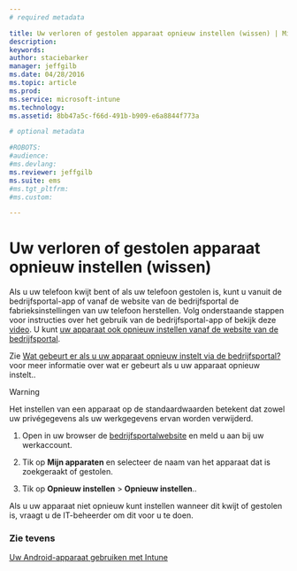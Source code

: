 ```yaml
---
# required metadata

title: Uw verloren of gestolen apparaat opnieuw instellen (wissen) | Microsoft Intune
description:
keywords:
author: staciebarker
manager: jeffgilb
ms.date: 04/28/2016
ms.topic: article
ms.prod:
ms.service: microsoft-intune
ms.technology:
ms.assetid: 8bb47a5c-f66d-491b-b909-e6a8844f773a

# optional metadata

#ROBOTS:
#audience:
#ms.devlang:
ms.reviewer: jeffgilb
ms.suite: ems
#ms.tgt_pltfrm:
#ms.custom:

---
```



# Uw verloren of gestolen apparaat opnieuw instellen (wissen)

Als u uw telefoon kwijt bent of als uw telefoon gestolen is, kunt u vanuit de bedrijfsportal-app of vanaf de website van de bedrijfsportal de fabrieksinstellingen van uw telefoon herstellen. Volg onderstaande stappen voor instructies over het gebruik van de bedrijfsportal-app of bekijk deze [video](http://aka.ms/ly1x17). U kunt [uw apparaat ook opnieuw instellen vanaf de website van de bedrijfsportal](reset-your-device-cpwebsite.md).

Zie [Wat gebeurt er als u uw apparaat opnieuw instelt via de bedrijfsportal?](what-happens-if-you-reset-your-device-using-the-company-portal-android.md) voor meer informatie over wat er gebeurt als u uw apparaat opnieuw instelt..

> [!WARNING] 
> Het instellen van een apparaat op de standaardwaarden betekent dat zowel uw privégegevens als uw werkgegevens ervan worden verwijderd.

1.  Open in uw browser de [bedrijfsportalwebsite](http://portal.manage.microsoft.com) en meld u aan bij uw werkaccount.

2.  Tik op **Mijn apparaten** en selecteer de naam van het apparaat dat is zoekgeraakt of gestolen.

3.  Tik op **Opnieuw instellen** &gt; **Opnieuw instellen**..

Als u uw apparaat niet opnieuw kunt instellen wanneer dit kwijt of gestolen is, vraagt u de IT-beheerder om dit voor u te doen.

### Zie tevens
[Uw Android-apparaat gebruiken met Intune](using-your-android-device-with-intune.md)



<!--HONumber=May16_HO1-->


